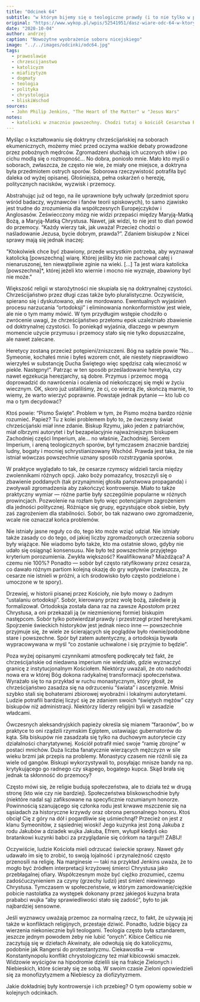 ```yaml
---
title: "Odcinek 64"
subtitle: "w którym bijemy się o teologiczne prawdy (i to nie tylko w przenośni)."
original: "https://www.wykop.pl/wpis/52541951/dasz-wiare-odc-64-w-ktorym-bijemy-sie-o-teologiczn/"
date: "2020-10-04"
author: andrzej
caption: "Nowożytne wyobrażenie soboru nicejskiego"
image: "../../images/odcinki/odc64.jpg"
tags:
  - prawoslawie
  - chrzescijanstwo
  - katolicyzm
  - miafizytyzm
  - dogmaty
  - teologia
  - polityka
  - chrystologia
  - bliskiWschod
sources:
  - John Philip Jenkins, "The Heart of the Matter" w "Jesus Wars"
notes:
  - katolicki w znaczniu powszechny. Chodzi tutaj o kościół Cesarstwa Rzymskiego, który potem rozpadł się na miafizycki i diofizycki. W diofizyckim doszło później do kolejnego rozpadu na ten uważający papieża za głowę ziemskiego kościoła i ten uważający papieża za max "pierwszego wśród równych". To właśnie ten pierwszy mamy zazwyczaj na myśli kiedy używamy nazwy "katolicki", ale wszystkie historyczne kościoły uważają się za katolickie (i używają tej nazwy). Ciekawostka - tak samo wszystkie historyczne kościoły uważają się za prawosławne (tj. ortodoksyjne).
---
```


Myśląc o kształtowaniu się doktryny chrześcijańskiej na soborach ekumenicznych, możemy mieć przed oczyma ważkie debaty prowadzone przez pobożnych mędrców. Zgromadzeni słuchają ich uczonych słów i po cichu modlą się o roztropność... No dobra, poniosło mnie. Mało kto myśli o soborach, zwłaszcza, że często nie wie, że miały one miejsce, a doktryna była przedmiotem ostrych sporów. Soborowa rzeczywistość potrafiła być daleka od wyżej opisanej. Głośniejsza, pełna oskarżeń o herezję, politycznych nacisków, wyzwisk i przemocy.

Abstrahując już od tego, na ile uprawnione były uchwały (przedmiot sporu wśród badaczy, wyznawców i fanów teorii spiskowych), to samo zjawisko jest trudne do zrozumienia dla współczesnych Europejczyków i Anglosasów. Zeświecczony mózg nie widzi przepaści między Maryją-Matką Bożą, a Maryją-Matką Chrystusa. Nawet, jak widzi, to nie jest to dlań powód do przemocy. “Każdy wierzy tak, jak uważa! Przecież chodzi o naśladowanie Jezusa, bycie dobrym, prawda?”. Zdaniem biskupów z Nicei sprawy mają się jednak inaczej:

"Ktokolwiek chce być zbawiony, przede wszystkim potrzeba, aby wyznawał katolicką [powszechną] wiarę. Której jeśliby kto nie zachował całej i nienaruszonej, ten niewątpliwie zginie na wieki. [...] Ta jest wiara katolicka [powszechna]\*, której jeżeli kto wiernie i mocno nie wyznaje, zbawiony być nie może."

Większość religii w starożytności nie skupiała się na doktrynalnej czystości. Chrześcijaństwo przez długi czas także było pluralistyczne. Oczywiście, spierano się i dyskutowano, ale nie mordowano. Ewentualnych wyjaśnień procesu narzucania “ortodoksji” i eliminowania nonkonformistów jest wiele, ale nie o tym mamy mówić. W tym przydługim wstępie chodziło o zwrócenie uwagi, że chrześcijaństwo przełomu epok uzależniało zbawienie od doktrynalnej czystości. To poniekąd wyjaśnia, dlaczego w pewnym momencie użycie przymusu i przemocy stało się nie tylko dopuszczalne, ale nawet zalecane.

Heretycy zostaną przecież potępieni/zniszczeni. Bóg na sądzie powie “No… Symeonie, kochałeś mnie i byłeś wzorem cnót, ale niestety nieprawidłowo wierzyłeś w substancję Ducha Świętego więc spędzisz całą wieczność w piekle. Następny!”. Patrząc w ten sposób prześladowanie heretyka, czy nawet egzekucja herezjarchy, są dobre. Przymus i przemoc mogą doprowadzić do nawrócenia i ocalenia od niekończącej się męki w życiu wiecznym. OK, skoro już ustaliliśmy, że ci, co wierzą źle, skończą marnie, to wiemy, że warto wierzyć poprawnie. Powstaje jednak pytanie — kto lub co ma o tym decydować?

Ktoś powie: “Pismo Święte”. Problem w tym, że Pismo można bardzo różnie rozumieć. Papież? Tu z kolei problemem było to, że ówczesny świat chrześcijański miał inne zdanie. Biskup Rzymu, jako jeden z patriarchów, miał olbrzymi autorytet i był bezapelacyjnie najważniejszym biskupem Zachodniej części Imperium, ale… no właśnie, Zachodniej. Sercem Imperium, i areną teologicznych sporów, był tymczasem znacznie bardziej ludny, bogaty i mocniej schrystianizowany Wschód. Prawda jest taka, że nie istniał wówczas powszechnie uznany sposób rozstrzygania sporów.

W praktyce wyglądało to tak, że cesarze rzymscy widzieli tarcia między zwolennikami różnych opcji. Jako boży pomazańcy, troszczyli się o zbawienie poddanych (tak przynajmniej głosiła państwowa propaganda) i zwoływali zgromadzenia aby zakończyć kontrowersje. Miało to także praktyczny wymiar — różne partie były szczególnie popularne w różnych prowincjach. Pozwolenie na rozłam było więc potencjalnym zagrożeniem dla jedności politycznej. Różniące się grupy, egzystujące obok siebie, były zaś zagrożeniem dla stabilności. Sobór, bo tak nazwano owo zgromadzenie, wcale nie oznaczał końca problemów.

Nie istniały jasne reguły co do, tego kto może wziąć udział. Nie istniały także zasady co do tego, od jakiej liczby zgromadzonych orzeczenia soboru były wiążące. Nie wiadomo było także, kto ma ostatnie słowo, gdyby nie udało się osiągnąć konsensusu. Nie było też powszechnie przyjętego kryterium porozumienia. Zwykła większość? Kwalifikowana? Miażdżąca? A czemu nie 100%? Ponadto — sobór był często ratyfikowany przez cesarza, co dawało różnym partiom kolejną okazję do gry wpływów (zwłaszcza, że cesarze nie istnieli w próżni, a ich środowisko było często podzielone i umoczone w te spory).

Drzewiej, w historii pisanej przez Kościoły, nie było mowy o żadnym “ustalaniu ortodoksji”. Sobór, kierowany przez wolę bożą, zaledwie ją formalizował. Ortodoksja została dana raz na zawsze Apostołom przez Chrystusa, a oni przekazali ją (w niezmienionej formie) biskupim następcom. Sobór tylko potwierdzał prawdy i przestrzegł przed heretykami. Spojrzenie świeckich historyków jest jednak nieco inne — powszechnie przyjmuje się, że wiele ze ścierających się poglądów było równie/podobne stare i powszechne. Spór był zatem autentyczny, a ortodoksja bywała wypracowywana w myśl “co zostanie uchwalone i się przyjmie to będzie”.

Poza wyżej opisanymi czynnikami atmosferę podkręcały też fakt, że chrześcijańskie od niedawna imperium nie wiedziało, gdzie wyznaczyć granicę z instytucjonalnym Kościołem. Niektórzy uważali, że oto nadchodzi nowa era w której Bóg dokona radykalnej transformacji społeczeństwa. Wyrażało się to na przykład w ruchu monastycznym, który głosił, że chrześcijaństwo zasadza się na odrzuceniu “świata” i ascetyzmie. Mnisi szybko stali się bohaterami zbiorowej wyobraźni i lokalnymi autorytetami. Ludzie potrafili bardziej liczyć się ze zdaniem swoich “świętych mężów” czy biskupów niż administracji. Niektórzy liderzy religijni byli w zasadzie władcami.

Ówczesnych aleksandryjskich papieży określa się mianem “faraonów”, bo w praktyce to oni rządzili rzymskim Egiptem, ustawiając gubernatorów do kąta. Siła biskupów nie zasadzała się tylko na duchowym autorytecie czy działalności charytatywnej. Kościół potrafił mieć swoje “ramię zbrojne” w postaci mnichów. Duża liczba fanatycznie wierzących mężczyzn w sile wieku brzmi jak przepis na problemy. Monastycy czasem nie różnili się za wiele od gangów. Biskupi wykorzystywali to, posyłając mnisze bandy na np. krytykującego go radnego czy skąpego, bogatego kupca. Skąd brała się jednak ta skłonność do przemocy?

Często mówi się, że religie budują społeczeństwa, ale to działa też w drugą stronę (kto wie czy nie bardziej). Społeczeństwa bliskowschodnie były (niektóre nadal są) zafiksowane na specyficznie rozumianym honorze. Powinnością szanującego się członka rodu jest krwawe mszczenie się na sąsiadach za historyczne krzywdy oraz obrona personalnego honoru. Ktoś obciął Cię z góry na dół i pogardliwie się uśmiechnął? Przecież on jest z klanu Symeonitów, z sąsiedniej wioski! Jego kuzynka jest żoną Jakuba z rodu Jakubów a dziadek wujka Jakuba, Efrem, wyłupił kiedyś oko bratankowi kuzynki babci za przyglądanie się córkom na targu!!! ZABIJ!

Oczywiście, ludzie Kościoła mieli odrzucać świeckie sprawy. Nawet gdy udawało im się to zrobić, to swoją lojalność i przynależność często przenosili na religię. Na marginesie — taki na przykład Jenkins uważa, że to mogło być źródłem interpretacji krzyżowej śmierci Chrystusa jako przebłagalnej ofiary. Współczesnym może być ciężko zrozumieć, czemu zadośćuczynieniem za czyny (grzechy ludzi) jest śmierć niewinnego Chrystusa. Tymczasem w społeczeństwie, w którym zamordowanie/ciężkie pobicie nastolatka za występek dokonany przez jakiegoś kuzyna brata prababci wujka “aby sprawiedliwości stało się zadość”, było to jak najbardziej sensowne.

Jeśli wyznawcy uważają przemoc za normalną rzecz, to fakt, że używają jej także w konfliktach religijnych, przestaje dziwić. Ponadto, ludzie bijący za wierzenia niekoniecznie byli teologami. Teologia często była sztandarem, jeszcze jednym powodem żeby nie lubić “onych”. Kibice Celticu nie zaczytują się w dziełach Akwinaty, ale odwołują się do katolicyzmu, podobnie jak Rangersi do protestantyzmu. Ciekawostka —w Konstantynopolu konflikt chrystologiczny też miał kibicowski smaczek. Widzowie wyścigów na hipodromie dzielili się na frakcje Zielonych i Niebieskich, które ścierały się ze sobą. W swoim czasie Zieloni opowiedzieli się za monofizytyzmem a Niebiescy za diofizytyzmem.

Jakie dokładniej były kontrowersje i ich przebieg? O tym opowiemy sobie w kolejnych odcinkach.
